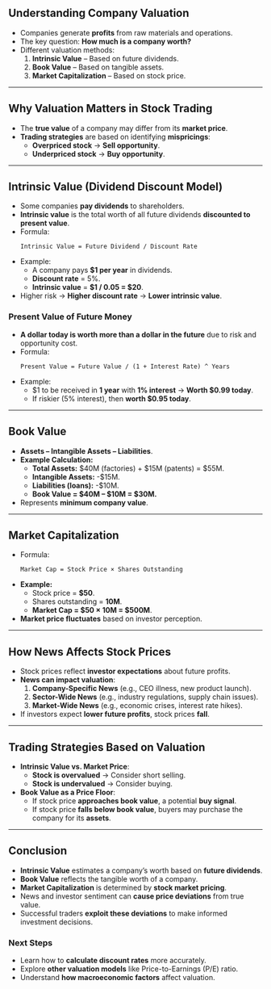 
## **Understanding Company Valuation**
- Companies generate **profits** from raw materials and operations.
- The key question: **How much is a company worth?**
- Different valuation methods:
  1. **Intrinsic Value** – Based on future dividends.
  2. **Book Value** – Based on tangible assets.
  3. **Market Capitalization** – Based on stock price.

---

## **Why Valuation Matters in Stock Trading**
- The **true value** of a company may differ from its **market price**.
- **Trading strategies** are based on identifying **mispricings**:
  - **Overpriced stock** → **Sell opportunity**.
  - **Underpriced stock** → **Buy opportunity**.

---

## **Intrinsic Value (Dividend Discount Model)**
- Some companies **pay dividends** to shareholders.
- **Intrinsic value** is the total worth of all future dividends **discounted to present value**.
- Formula:
  ```
  Intrinsic Value = Future Dividend / Discount Rate
  ```
- Example:
  - A company pays **$1 per year** in dividends.
  - **Discount rate** = 5%.
  - **Intrinsic value** = **$1 / 0.05 = $20**.
- Higher risk → **Higher discount rate** → **Lower intrinsic value**.

### **Present Value of Future Money**
- **A dollar today is worth more than a dollar in the future** due to risk and opportunity cost.
- Formula:
  ```
  Present Value = Future Value / (1 + Interest Rate) ^ Years
  ```
- Example:
  - $1 to be received in **1 year** with **1% interest** → **Worth $0.99 today**.
  - If riskier (5% interest), then **worth $0.95 today**.

---

## **Book Value**
- **Assets – Intangible Assets – Liabilities**.
- **Example Calculation:**
  - **Total Assets:** $40M (factories) + $15M (patents) = $55M.
  - **Intangible Assets:** -$15M.
  - **Liabilities (loans):** -$10M.
  - **Book Value = $40M – $10M = $30M.**
- Represents **minimum company value**.

---

## **Market Capitalization**
- Formula:
  ```
  Market Cap = Stock Price × Shares Outstanding
  ```
- **Example:**
  - Stock price = **$50**.
  - Shares outstanding = **10M**.
  - **Market Cap = $50 × 10M = $500M**.
- **Market price fluctuates** based on investor perception.

---

## **How News Affects Stock Prices**
- Stock prices reflect **investor expectations** about future profits.
- **News can impact valuation**:
  1. **Company-Specific News** (e.g., CEO illness, new product launch).
  2. **Sector-Wide News** (e.g., industry regulations, supply chain issues).
  3. **Market-Wide News** (e.g., economic crises, interest rate hikes).
- If investors expect **lower future profits**, stock prices **fall**.

---

## **Trading Strategies Based on Valuation**
- **Intrinsic Value vs. Market Price**:
  - **Stock is overvalued** → Consider short selling.
  - **Stock is undervalued** → Consider buying.
- **Book Value as a Price Floor**:
  - If stock price **approaches book value**, a potential **buy signal**.
  - If stock price **falls below book value**, buyers may purchase the company for its **assets**.

---

## **Conclusion**
- **Intrinsic Value** estimates a company’s worth based on **future dividends**.
- **Book Value** reflects the tangible worth of a company.
- **Market Capitalization** is determined by **stock market pricing**.
- News and investor sentiment can **cause price deviations** from true value.
- Successful traders **exploit these deviations** to make informed investment decisions.

### **Next Steps**
- Learn how to **calculate discount rates** more accurately.
- Explore **other valuation models** like Price-to-Earnings (P/E) ratio.
- Understand **how macroeconomic factors** affect valuation.

